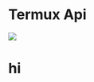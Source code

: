 # Termux Api
![](https://www.toolswatch.org/wp-content/uploads/2016/12/bharsenal.png)
<html><h1>hi<h1/><html/>
